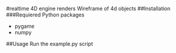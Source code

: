 #realtime 4D engine
renders Wireframe of 4d objects
##Installation
###Requiered Python packages
 - pygame
 - numpy

##Usage
Run the example.py script